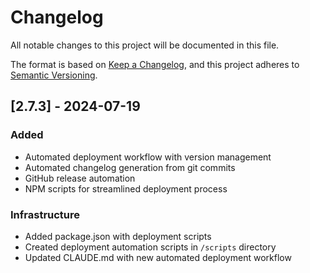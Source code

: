 # Changelog

All notable changes to this project will be documented in this file.

The format is based on [Keep a Changelog](https://keepachangelog.com/en/1.0.0/),
and this project adheres to [Semantic Versioning](https://semver.org/spec/v2.0.0.html).

## [2.7.3] - 2024-07-19

### Added

- Automated deployment workflow with version management
- Automated changelog generation from git commits
- GitHub release automation
- NPM scripts for streamlined deployment process

### Infrastructure

- Added package.json with deployment scripts
- Created deployment automation scripts in `/scripts` directory
- Updated CLAUDE.md with new automated deployment workflow
